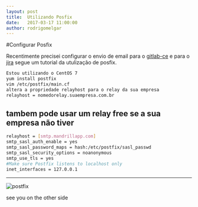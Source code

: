 ```yaml
---
layout: post
title:  Utilizando Posfix
date:   2017-03-17 11:00:00
author: rodrigomelgar
---
```

#Configurar Posfix

Recentimente precisei configurar o envio de email para o [gitlab-ce](https://gitlab.com/gitlab-org/gitlab-ce) e para o [jira](https://www.atlassian.com/software/jira)  segue um tutorial da utulização de posfix.



```bash
Estou utilizando o CentOS 7
yum install postfix
vim /etc/postfix/main.cf 
altera a propriedade relayhost para o relay da sua empresa
relayhost = nomedorelay.suaempresa.com.br

```

## tambem pode usar um relay free se a sua empresa não tiver
```bash
relayhost = [smtp.mandrillapp.com]
smtp_sasl_auth_enable = yes
smtp_sasl_password_maps = hash:/etc/postfix/sasl_passwd
smtp_sasl_security_options = noanonymous
smtp_use_tls = yes
#Make sure Postfix listens to localhost only
inet_interfaces = 127.0.0.1
```
***


![postfix](https://www.stewright.me/wp-content/uploads/2012/09/Postfix_logo.png)

see you on the other side
<script type="text/javascript" src="_scripts/disqus.js"></script>